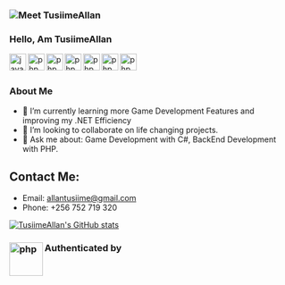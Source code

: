 ### <img src="https://media.giphy.com/media/L1R1tvI9svkIWwpVYr/giphy.gif" alt="Meet TusiimeAllan"> 

### Hello, Am TusiimeAllan

<img src="https://raw.githubusercontent.com/jmnote/z-icons/master/svg/csharp.svg" height="30px" align="left" alt="javacript">
<img src="https://raw.githubusercontent.com/jmnote/z-icons/master/svg/php.svg" height="30px" align="left" alt="php">
<img src="https://raw.githubusercontent.com/jmnote/z-icons/master/svg/javascript.svg" height="30px" align="left" alt="php">
<img src="https://raw.githubusercontent.com/jmnote/z-icons/master/svg/bootstrap.svg" height="30px" align="left" alt="php">
<img src="https://raw.githubusercontent.com/jmnote/z-icons/master/svg/php.svg" height="30px" align="left" alt="php">
<img src="https://raw.githubusercontent.com/jmnote/z-icons/master/svg/php.svg" height="30px" align="left" alt="php">
<img src="https://raw.githubusercontent.com/jmnote/z-icons/master/svg/php.svg" height="30px" align="left" alt="php">

<br/><br/>

### About Me

- 🌱 I’m currently learning more Game Development Features and improving my .NET Efficiency
- 👯 I’m looking to collaborate on life changing projects.
- 💬 Ask me about: Game Development with C#, BackEnd Development with PHP.

## Contact Me:
- Email: allantusiime@gmail.com
- Phone: +256 752 719 320


[![TusiimeAllan's GitHub stats](https://github-readme-stats.vercel.app/api?username=TusiimeAllan&count_private=true&show_icons=true&theme=prussian)](https://github.com/anuraghazra/github-readme-stats)


### Authenticated by <img src="https://raw.githubusercontent.com/jmnote/z-icons/master/88x31/github.png" height="60px" align="left" alt="php">
